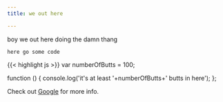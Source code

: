 ```yaml
---
title: we out here

---
```

boy we out here doing the damn thang

`here go some code`

{{< highlight js >}}
var numberOfButts = 100;

function () {
    console.log('it\'s at least '+numberOfButts+' butts in here');
};

Check out [Google][google] for more info.

[google]: https://google.com